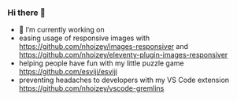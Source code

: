 ### Hi there 👋

- 🔭 I’m currently working on
 - easing usage of responsive images with https://github.com/nhoizey/images-responsiver and https://github.com/nhoizey/eleventy-plugin-images-responsiver
 - helping people have fun with my little puzzle game https://github.com/esviji/esviji
 - preventing headaches to developers with my VS Code extension https://github.com/nhoizey/vscode-gremlins

<!--
**nhoizey/nhoizey** is a ✨ _special_ ✨ repository because its `README.md` (this file) appears on your GitHub profile.

Here are some ideas to get you started:

- 🔭 I’m currently working on ...
- 🌱 I’m currently learning ...
- 👯 I’m looking to collaborate on ...
- 🤔 I’m looking for help with ...
- 💬 Ask me about ...
- 📫 How to reach me: ...
- 😄 Pronouns: ...
- ⚡ Fun fact: ...
-->

